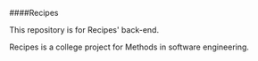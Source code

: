 ####Recipes

This repository is for Recipes' back-end.

Recipes is a college project for Methods in software engineering.